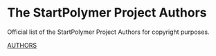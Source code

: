 # The StartPolymer Project Authors

Official list of the StartPolymer Project Authors for copyright purposes.

[AUTHORS](https://github.com/StartPolymer/authors/blob/master/AUTHORS)
